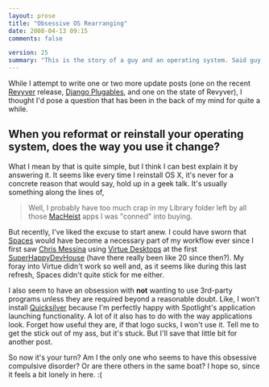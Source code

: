 ```yaml
---
layout: prose
title: "Obsessive OS Rearranging"
date: 2008-04-13 09:15
comments: false

version: 25
summary: "This is the story of a guy and an operating system. Said guy loves to reformat his computer and reinstall said operating system, but whenever he does it, he seems to change his routine around. He asks the audience to validate his claims, hoping that he's not the only one with this \"problem.\""
---
```


While I attempt to write one or two more update posts (one on the recent [Revyver][1] release, [Django Plugables][2], and one on the state of Revyver), I thought I'd pose a question that has been in the back of my mind for quite a while.

## When you reformat or reinstall your operating system, does the way you use it change?

What I mean by that is quite simple, but I think I can best explain it by answering it. It seems like every time I reinstall OS X, it's never for a concrete reason that would say, hold up in a geek talk. It's usually something along the lines of,

> Well, I probably have too much crap in my Library folder left by all those [MacHeist][3] apps I was "conned" into buying.

But recently, I've liked the excuse to start anew. I could have sworn that [Spaces][4] would have become a necessary part of my workflow ever since I first saw [Chris Messina][5] using [Virtue Desktops][6] at the first [SuperHappyDevHouse][7] (have there really been like 20 since then?). My foray into Virtue didn't work so well and, as it seems like during this last refresh, Spaces didn't quite stick for me either.

I also seem to have an obsession with **not** wanting to use 3rd-party programs unless they are required beyond a reasonable doubt. Like, I won't install [Quicksilver][8] because I'm perfectly happy with Spotlight's application launching functionality. A lot of it also has to do with the way applications look. Forget how useful they are, if that logo sucks, I won't use it. Tell me to get the stick out of my ass, but it's stuck. But I'll save that little bit for another post.

So now it's your turn? Am I the only one who seems to have this obsessive compulsive disorder? Or are there others in the same boat? I hope so, since it feels a bit lonely in here. :(

[1]: http://revyver.com/
[2]: http://djangoplugables.com/
[3]: http://macheist.com/
[4]: http://www.apple.com/macosx/features/spaces.html
[5]: http://factoryjoe.com/
[6]: http://virtuedesktops.info/
[7]: http://superhappydevhouse.org/
[8]: http://www.blacktree.com/
